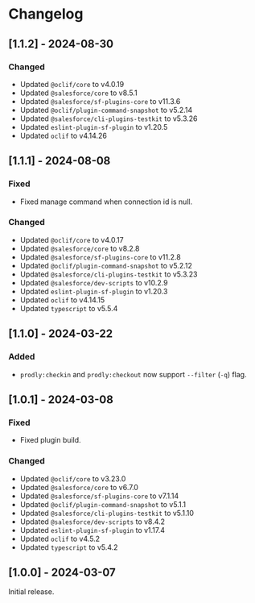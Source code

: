 # Changelog

## [1.1.2] - 2024-08-30

### Changed

- Updated `@oclif/core` to v4.0.19
- Updated `@salesforce/core` to v8.5.1
- Updated `@salesforce/sf-plugins-core` to v11.3.6
- Updated `@oclif/plugin-command-snapshot` to v5.2.14
- Updated `@salesforce/cli-plugins-testkit` to v5.3.26
- Updated `eslint-plugin-sf-plugin` to v1.20.5
- Updated `oclif` to v4.14.26

## [1.1.1] - 2024-08-08

### Fixed

- Fixed manage command when connection id is null.

### Changed

- Updated `@oclif/core` to v4.0.17
- Updated `@salesforce/core` to v8.2.8
- Updated `@salesforce/sf-plugins-core` to v11.2.8
- Updated `@oclif/plugin-command-snapshot` to v5.2.12
- Updated `@salesforce/cli-plugins-testkit` to v5.3.23
- Updated `@salesforce/dev-scripts` to v10.2.9
- Updated `eslint-plugin-sf-plugin` to v1.20.3
- Updated `oclif` to v4.14.15
- Updated `typescript` to v5.5.4

## [1.1.0] - 2024-03-22

### Added

- `prodly:checkin` and `prodly:checkout` now support `--filter` (`-q`) flag.

## [1.0.1] - 2024-03-08

### Fixed

- Fixed plugin build.

### Changed

- Updated `@oclif/core` to v3.23.0
- Updated `@salesforce/core` to v6.7.0
- Updated `@salesforce/sf-plugins-core` to v7.1.14
- Updated `@oclif/plugin-command-snapshot` to v5.1.1
- Updated `@salesforce/cli-plugins-testkit` to v5.1.10
- Updated `@salesforce/dev-scripts` to v8.4.2
- Updated `eslint-plugin-sf-plugin` to v1.17.4
- Updated `oclif` to v4.5.2
- Updated `typescript` to v5.4.2

## [1.0.0] - 2024-03-07

Initial release.
